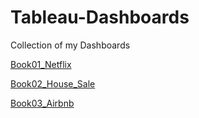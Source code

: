 # Tableau-Dashboards
Collection of my Dashboards

[Book01_Netflix](https://public.tableau.com/views/Book1_Netflix_17091317475320/Netflix?:language=en-US&:sid=&:display_count=n&:origin=viz_share_link)

[Book02_House_Sale](https://public.tableau.com/views/Book02_House_Sales/Dashboard1?:language=en-US&:sid=&:display_count=n&:origin=viz_share_link)

[Book03_Airbnb](https://public.tableau.com/views/Book03_airbnb/Book03_Airbnb?:language=en-US&publish=yes&:sid=&:display_count=n&:origin=viz_share_link)
